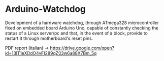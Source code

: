 # Arduino-Watchdog
Development of a hardware watchdog, through ATmega328 microcontroller fixed on embedded board Arduino Uno, capable of constantly checking the status of a Linux server/pc and that, in the event of a block, provide to restart it through motherboard's reset pins.

PDF report (italian) -> https://drive.google.com/open?id=13lT1eXDdO4vFI289qZ03w6a88X7Bm_5q
